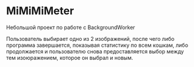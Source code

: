 # MiMiMiMeter
Небольшой проект по работе с BackgroundWorker

Пользователь выбирает одно из 2 изображений, после чего либо программа завершается, показывая статистику по всем кошкам, либо продолжается и пользователю снова предоставляется выбор между тем изоюражением, которое он выбрал и новым.
